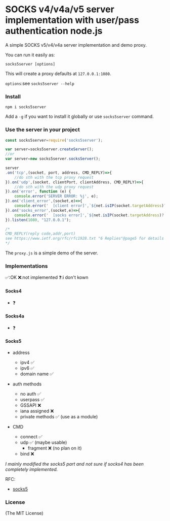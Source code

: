 SOCKS v4/v4a/v5 server implementation with user/pass authentication node.js
=============================================================================

A simple SOCKS v5/v4/v4a server implementation and demo proxy.

You can run it easily as:

```
socks5server [options]
```

This will create a proxy defaults at `127.0.0.1:1080`.

`options`:see `socks5server --help`


### Install

```
npm i socks5server
```

Add a `-g` if you want to install it globally or use `socks5server` command.

### Use the server in your project

```javascript
const socks5server=require('socks5server');

var server=socks5server.createServer();
//or
var server=new socks5server.socksServer();

server
.on('tcp',(socket, port, address, CMD_REPLY)=>{
	//do sth with the tcp proxy request
}).on('udp',(socket, clientPort, clientAddress, CMD_REPLY)=>{
	//do sth with the udp proxy request
}).on('error', function (e) {
	console.error('SERVER ERROR: %j', e);
}).on('client_error',(socket,e)=>{
	console.error('  [client error]',`${net.isIP(socket.targetAddress)?'':'('+socket.targetAddress+')'} ${socket.remoteAddress}:${socket.targetPort}`,e.message);
}).on('socks_error',(socket,e)=>{
	console.error('  [socks error]',`${net.isIP(socket.targetAddress)?'':'('+(socket.targetAddress||"unknown")+')'} ${socket.remoteAddress||"unknown"}}:${socket.targetPort||"unknown"}`,e);
}).listen(1080, "127.0.0.1");

/*
CMD_REPLY(reply code,addr,port)
see https://www.ietf.org/rfc/rfc1928.txt "6 Replies"@page5 for details
*/
```
The `proxy.js` is a simple demo of the server.

### Implementations

✅:OK
❌:not implemented
❓:i don't kown

#### Socks4
* ❓ 					

#### Socks4a
* ❓

#### Socks5
* address
	* ipv4				✅
	* ipv6				✅
	* domain name		✅

* auth methods
	* no auth 			✅
	* userpass 			✅
	* GSSAPI 			❌
	* iana assigned		❌
	* private methods	✅ (use as a module)

* CMD
	* connect			✅
	* udp				✅ (maybe usable)
		* fragment		❌ (no plan on it)
	* bind 				❌

*I mainly modified the socks5 part and not sure if socks4 has been completely implemented.*

RFC:
* [socks5](https://www.ietf.org/rfc/rfc1928.txt)

### License

(The MIT License)
